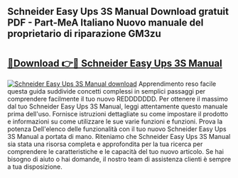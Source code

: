 ## Schneider Easy Ups 3S Manual Download gratuit PDF - Part-MeA Italiano Nuovo manuale del proprietario di riparazione GM3zu

# <h2><a href="http://dfa9xo.blite.top/?on=Schneider+Easy+Ups+3S+Manual">🔗Download 👉🔴 Schneider Easy Ups 3S Manual</a></h2>

[![Schneider Easy Ups 3S Manual download](https://i.imgur.com/lujVjoI.png)](http://dfa9xo.blite.top/?on=Schneider+Easy+Ups+3S+Manual)
Apprendimento reso facile questa guida suddivide concetti complessi in semplici passaggi per comprendere facilmente il tuo nuovo REDDDDDDD. Per ottenere il massimo dal tuo Schneider Easy Ups 3S Manual, leggi attentamente questo manuale prima dell'uso. Fornisce istruzioni dettagliate su come impostare il prodotto e informazioni su come utilizzare le sue varie funzioni e funzioni. Prova la potenza Dell'elenco delle funzionalità con il tuo nuovo Schneider Easy Ups 3S Manual a portata di mano. Riteniamo che Schneider Easy Ups 3S Manual sia stata una risorsa completa e approfondita per la tua ricerca per comprendere le caratteristiche e le capacità del tuo nuovo articolo. Se hai bisogno di aiuto o hai domande, il nostro team di assistenza clienti è sempre a tua disposizione.
